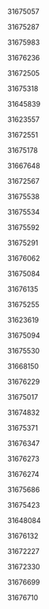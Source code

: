 31675057

31675287

31675983

31676236

31672505

31675318

31645839

31623557

31672551

31675178

31667648

31672567

31675538

31675534

31675592

31675291

31676062

31675084

31676135

31675255

31623619

31675094

31675530

31668150

31676229

31675017

31674832

31675371

31676347

31676273

31676274

31675686

31675423

31648084

31676132

31672227

31672330

31676699

31676710

